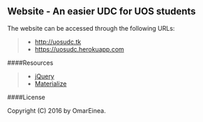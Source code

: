 Website - An easier UDC for UOS students
---


The website can be accessed through the following URLs:
> - http://uosudc.tk
> - https://uosudc.herokuapp.com


####Resources
> - [jQuery](https://github.com/jquery/jquery)
> - [Materialize](https://github.com/dogfalo/materialize)


####License

Copyright (C) 2016 by OmarEinea.
